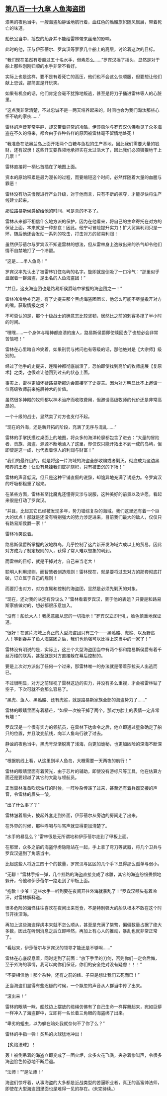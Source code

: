 ## [第八百一十九章 人鱼海盗团](https://www.xxbiquge.com/11_11222/9014099.html)


  漆黑的夜色当中，一艘海盗船静谧地航行着，血红色的骷髅旗帜随风飘展，带着死亡的味道。

  船长室当中，摇曳的船身并不能给雷林带来丝毫的影响。

  此时的他，正与伊莎蓓尔、罗宾汉等寥寥几个船上的高层，讨论着这次的目标。

  “我们现在虽然有着超过五十名水手，但素质么……”罗宾汉摇了摇头，显然是对于船上那些刚刚归顺的水手非常不看好。

  实际上也是这样，要不是有着死亡的高压，他们也不会这么快顺服，但要想让他们献上忠诚，那简直是开玩笑。

  如果有机会的话，他们肯定会毫不犹豫地叛逃，甚至是将刀子捅进雷林等人的心脏里。

  “这点我非常清楚，不过忠诚不是一两天培养起来的，时间也会为我们淘汰那些心怀不轨的家伙……”

  雷林的声音非常平静，却又带着异常的冷酷，伊莎蓓尔与罗宾汉仿佛看见了众多海盗在不久的将来，都会由于各种各样的原因被雷林毫不留情地处死！

  “我准备在法奥兰岛上面开拓两个白糖与鱼松的生产基地，因此我们需要大量的钱财，还有奴隶！这些开支要靠领地承担实在太过浩大了，因此我们必须狠狠地干上几票！”

  雷林直接将一柄匕首插在了地图上面。

  资本的原始积累是最为漫长的过程，而要缩短这个时间，必然伴随着大量的血腥与罪恶！

  雷林没有功夫慢慢进行产业升级，对于他而言，只有不断的掠夺，才能尽快将生产线建立起来。

  那位路易斯侯爵留给他的时间，可是真的不多了。

  雷林从来都不相信什么地方派的保护，因为在他看来，将自己的生命寄托在对方的保证上面，本来就是一种悲哀！因此。他宁可冒险提升实力！扩大贸易利润只是一环，随后他还会发动一系列的攻击，打击对方的贸易利润！

  虽然伊莎蓓尔与罗宾汉不知道雷林的想法，但从雷林身上逸散出来的杀气却令他们情不自禁地打了一个冷颤。

  “这是……半人鱼岛！”

  罗宾汉率先认出了被雷林钉住岛屿的名字。旋即就是倒吸了一口冷气：“那里似乎盘踞着一群海盗，是出名的人鱼海盗团！”

  “并且，这支海盗团也是路易斯侯爵暗中掌握的海盗团之一！”

  雷林冷冷地补充道，有了史提夫那个黑虎海盗团团长，他怎么可能不尽量撬开对方的嘴。获取情报之类？

  不可否认的是，那个十级战士的确意志比较坚韧，居然比之前的刺客多撑了半小时的时间。

  “嘿嘿……一个身体与精神都崩溃的废人，路易斯侯爵即使赎回去了也想必会非常苦恼吧！”

  雷林在心里暗自冷笑着，如果刑罚与拷问也有等级的话，那他绝对是【大宗师】级别的。

  经过了他手的史提夫，连精神都彻底崩溃了，恐怕即使找到高阶的牧师施展【复原术】之类，也很难让他回到过去的状态上面。

  事实上，雷林更加怀疑路易斯那边会直接宰了史提夫。因为对方明显比不上邀请一位高级牧师前来施展神术的价值。

  虽然很多神殿的牧师都以神术治疗而收取费用，但邀请高级牧师的代价还是非常高昂的。

  一个十级的战士，显然卖了对方也支付不起。

  “现在的外海，还是新开拓的阶段，充满了无序与混乱……”

  雷林的手掌抚摸过桌面上的地图，将众多的海洋轮廓都包含了进去：“大量的冒险者、贵族、海盗、源源不断地涌入了这里，却仅仅只能开拓出不到一成的岛屿，但即使是这一成，也代表着惊人的利润与财富！”

  “我们的最终目的，就是将这一片海域的海盗全部收编或者剿灭。彻底成为这边黑暗界的王者！让没有悬挂我们庇护旗帜，只有被击沉的下场！”

  雷林的声音低沉，但只是这种平铺直叙的说辞，却诡异地充满了诱惑力。令罗宾汉的呼吸都粗重了起来。

  在某些方面，雷林甚至比魔鬼还懂得交涉与说服，这种美好的前景以及许愿，看起来很是打动了罗宾汉。

  “并且，比起其它已经被发现多年，势力错综复杂的海域。我们这里还有着一个巨大的优点！那就是还没有特别强大的势力涉足进来，目前我们最大的敌人，仅仅只有路易斯侯爵一家！”

  雷林冷笑说着。

  路易斯侯爵所掌握的波地群岛，几乎控制了这片新开发海域六成以上的贸易，因此对方成为了制定规则的人，获得了常人难以想象的利润。

  而雷林的目标，就是干掉对方，自己来当老大！

  聪明人利用规则，而智慧者创造规则！雷林现在，就是要将过去对方的那套彻底打破，订立属于自己的规则！

  而要打击对方，对方直属和控制的海盗团，显然是必须先剿灭的对象。

  “现在，还对我的决定有异议么？”雷林看着罗宾汉，至于他的表姐？只要是和路易斯家族做对的，想必都很乐意加入。

  “没有！船长大人！我愿意服从您的一切指示！”罗宾汉立即行礼，脸色慎重地保证道。

  “很好！在这片海域上真正的大型海盗团只有三个——黑骷髅、虎鲨、以及野蛮人！等到吞并了鱼人海盗团之后，我们也勉强可以比得上这当中的一家了！”

  雷林没有明说的是，实际上，这三个大型海盗团当中有两个都和路易斯侯爵有着千丝万缕的联系，甚至就是对方直接躲在幕后控制的。

  要是上次对方派出了任何一个过来，那雷林唯一的办法就是带着莎拉夫人出逃而已。

  不过很明显，对方之前轻视了雷林这边的实力，并没有多么重视，才会被雷林钻了空子，下次可就不会那么容易了。

  “黑虎、鱼人、黑骷髅、还有虎鲨，就是路易斯家族全部的海盗势力了……”

  雷林的眼睛里面有着精芒，“如果一次被干掉了两个，那对方脸上的表情一定非常有趣！”

  罗宾汉是一个很有实力的领航员，在雷林下达命令之后，他立即通过星象确定了船只的位置，并且改变航线，向半人鱼岛行驶了过去。

  静谧的夜色当中，黑虎号渐渐脱离了浅海，向更加诡秘，也更加凶险的深海不断深入。

  “根据航线上看，从这里到半人鱼岛，大概需要一天两夜的航行！”

  雷林的眼睛里面有着荧光，由于芯片的辅助，即使没有游标尺等工具，他在估算方面还是要超越了其它的大副与领航员。

  正当雷林准备吹熄油灯的时候，一阵吵杂传递了过来，甚至还有着兵器交接的声音，令雷林的眉头一皱。

  “出了什么事了？”

  雷林皱着眉头，披起外套走到外面，伊莎蓓尔从旁边的房间走了出来。

  在外界的时候，那种呼喝与叫骂声就显得更加清楚了。

  “水手的暴乱么？”雷林很是无所谓地和伊莎蓓尔走到了甲板上面。

  在那里，众多之前的海盗俘虏隐隐站在一起，手上拿了弯刀等武器，将几个卫兵与罗宾汉逼到了角落当中。

  比起这些人将近三四十个的数量，罗宾汉与区区的几个手下显得那么孤单与弱小。

  “无聊！”雷林手指一弹，几个挡路的海盗直接变成了冰雕，其它的海盗纷纷畏惧地躲开，令他和伊莎蓓尔一路走到了甲板上面。

  “抱歉！少爷！这些水手一听到要在夜间开往外海就暴乱了！”罗宾汉额头有着冷汗，对雷林解释道。

  很多危险的海怪往往喜欢在夜间出来觅食，不是特别强大的船队根本不敢在这个时节开往深海。

  再加上这些海盗俘虏本来就不怎么顺从，甚至是充满了桀骜，偏偏数量占据了绝大多数，因此在听到消息之后立即哗然，再加上有心人的推动，暴乱也就非常正常了。

  “看起来，伊莎蓓尔与罗宾汉的领导才能还是不够啊……”

  雷林在心底叹息着，同时走到了前面：“放下手里的刀剑，否则你们一定会后悔，至于外海的事情，我可以向你们保证，你们的安全绝对没有疑虑！！！”

  “不要相信他！那个杂种，还有之前的婊、子只是想让我们去死而已！”

  正当海盗们显得有些迟疑的时候，一个飘忽的声音从人群当中传了出来。

  “滚出来！”

  雷林的眼睛一眯，船舷边上摆放的缆绳仿佛有了自己生命一样挥舞起来，宛如巨蟒一样冲入了海盗群中，立即将一名长着三角眼的海盗绑了出来。

  “卑劣的蛆虫，以为躲在暗处我就奈何不了你了么？”

  雷林的手指一弹！炙热的火球猛地冲出！

  【炙焰法球】！

  轰！被倒吊着的海盗立即变成了一团火炬，众多火花飞溅，夹杂着惨叫声，令很多海盗脸色惊恐地不断后退。

  “法师！”“是法师！”

  海盗们惊呼着，从事海盗的大多都是近战类型的苦逼职业者，真正的高富帅法师，即使在大型海盗团里面也是难得一见的存在。(未完待续。)
